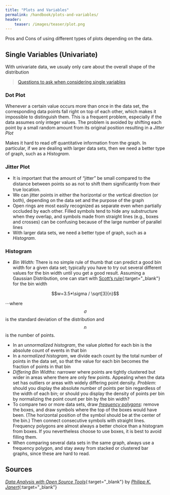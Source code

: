```yaml
---
title: "Plots and Variables"
permalink: /handbook/plots-and-variables/
header:
    teaser: /images/teaser/plot.png
---
```



Pros and Cons of using different types of plots depending on the data.

## Single Variables (Univariate)

With univariate data, we usualy only care about the overall shape of the distribution

> [Questions to ask when considering single variables](/handbook/plots-and-variables/univariate-questions/)


### Dot Plot

Whenever a certain value occurs more than once in the data set, the corresponding data points fall right on top of each other, which makes it impossible to distinguish them. This is a frequent problem, especially if the data assumes only integer values. The problem is avoided by shifting each point by a small random amount from its original position resulting in a *Jitter Plot*

Makes it hard to read off quantitative information from the graph. In particular, if we are dealing with larger data sets, then we need a better type of graph, such as a *Histogram*.

### Jitter Plot

- It is important that the amount of “jitter” be small compared to the distance between points so as not to shift them signiﬁcantly from their true location.
- We can jitter points in either the horizontal or the vertical direction (or both), depending on the data set and the purpose of the graph
- Open rings are most easily recognized as separate even when partially occluded by each other. Filled symbols tend to hide any substructure when they overlap, and symbols made from straight lines (e.g., boxes and crosses) can be confusing because of the large number of parallel lines
- With larger data sets, we need a better type of graph, such as a *Histogram*.

### Histogram

- *Bin Width:* There is no simple rule of thumb that can predict a good bin width for a given data set; typically you have to try out several different values for the bin width until you get a good result. Assuming a Gaussian Distribution, one can start with [Scott’s rule](https://en.wikipedia.org/wiki/Histogram#Scott's_normal_reference_rule){:target="_blank"} for the bin width

$$w=3.5*\sigma / \sqrt[3]{n}$$ 

⋅⋅⋅where $$\sigma$$ is the standard deviation of the distribution and $$n$$ is the number of points.

- In an *unnormalized histogram*, the value plotted for each bin is the absolute count of events in that bin
- In a *normalized histogram*, we divide each count by the total number of points in the data set, so that the value for each bin becomes the fraction of points in that bin
- *Differing Bin Widths:* narrower where points are tightly clustered but wider in areas where there are only few points. Appealing when the data set has outliers or areas with widely differing point density. *Problem*: should you display the absolute number of points per bin regardless of the width of each bin; or should you display the density of points per bin by normalizing the point count per bin by the bin width?
- To compare two or more data sets, draw [*frequency polygons*](#frequency-polygons): remove the boxes, and draw symbols where the top of the boxes would have been. (The horizontal position of the symbol should be at the center of the bin.) Then connect consecutive symbols with straight lines. Frequency polygons are almost always a better choice than a histogram from boxes. If you nevertheless choose to use boxes, it is best to avoid ﬁlling them.
- When comparing several data sets in the same graph, always use a frequency polygon, and stay away from stacked or clustered bar graphs, since these are hard to read.








## Sources

[*Data Analysis with Open Source Tools*](http://shop.oreilly.com/product/9780596802363.do){:target="_blank"} by [*Philipp K. Janert*](https://www.oreilly.com/pub/au/933){:target="_blank"}

